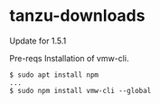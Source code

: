 # tanzu-downloads

Update for 1.5.1

Pre-reqs
Installation of vmw-cli.
```
$ sudo apt install npm
...
$ sudo npm install vmw-cli --global
```
